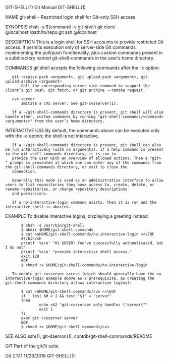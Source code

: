 GIT-SHELL(1)                                                                                  Git Manual                                                                                  GIT-SHELL(1)

NAME
       git-shell - Restricted login shell for Git-only SSH access

SYNOPSIS
       chsh -s $(command -v git-shell) <user>
       git clone <user>@localhost:/path/to/repo.git
       ssh <user>@localhost

DESCRIPTION
       This is a login shell for SSH accounts to provide restricted Git access. It permits execution only of server-side Git commands implementing the pull/push functionality, plus custom commands
       present in a subdirectory named git-shell-commands in the user’s home directory.

COMMANDS
       git shell accepts the following commands after the -c option:

       git receive-pack <argument>, git upload-pack <argument>, git upload-archive <argument>
           Call the corresponding server-side command to support the client’s git push, git fetch, or git archive --remote request.

       cvs server
           Imitate a CVS server. See git-cvsserver(1).

       If a ~/git-shell-commands directory is present, git shell will also handle other, custom commands by running "git-shell-commands/<command> <arguments>" from the user’s home directory.

INTERACTIVE USE
       By default, the commands above can be executed only with the -c option; the shell is not interactive.

       If a ~/git-shell-commands directory is present, git shell can also be run interactively (with no arguments). If a help command is present in the git-shell-commands directory, it is run to
       provide the user with an overview of allowed actions. Then a "git> " prompt is presented at which one can enter any of the commands from the git-shell-commands directory, or exit to close the
       connection.

       Generally this mode is used as an administrative interface to allow users to list repositories they have access to, create, delete, or rename repositories, or change repository descriptions
       and permissions.

       If a no-interactive-login command exists, then it is run and the interactive shell is aborted.

EXAMPLE
       To disable interactive logins, displaying a greeting instead:

           $ chsh -s /usr/bin/git-shell
           $ mkdir $HOME/git-shell-commands
           $ cat >$HOME/git-shell-commands/no-interactive-login <<\EOF
           #!/bin/sh
           printf '%s\n' "Hi $USER! You've successfully authenticated, but I do not"
           printf '%s\n' "provide interactive shell access."
           exit 128
           EOF
           $ chmod +x $HOME/git-shell-commands/no-interactive-login

       To enable git-cvsserver access (which should generally have the no-interactive-login example above as a prerequisite, as creating the git-shell-commands directory allows interactive logins):

           $ cat >$HOME/git-shell-commands/cvs <<\EOF
           if ! test $# = 1 && test "$1" = "server"
           then
                   echo >&2 "git-cvsserver only handles \"server\""
                   exit 1
           fi
           exec git cvsserver server
           EOF
           $ chmod +x $HOME/git-shell-commands/cvs

SEE ALSO
       ssh(1), git-daemon(1), contrib/git-shell-commands/README

GIT
       Part of the git(1) suite

Git 2.17.1                                                                                    11/26/2018                                                                                  GIT-SHELL(1)
